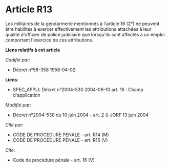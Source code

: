 # Article R13

Les militaires de la gendarmerie mentionnés à l'article 16 (2°) ne peuvent être habilités à exercer effectivement les
attributions attachées à leur qualité d'officier de police judiciaire que lorsqu'ils sont affectés à un emploi comportant
l'exercice de ces attributions.

**Liens relatifs à cet article**

_Codifié par_:

  - Décret n°58-358 1958-04-02

**Liens**:

  - SPEC_APPLI: Décret n°2004-530 2004-06-10 art. 16 : Champ d'application

_Modifié par_:

  - Décret n°2004-530 du 10 juin 2004 - art. 2 () JORF 13 juin 2004

_Cité par_:

  - CODE DE PROCEDURE PENALE - art. R14 (M)
  - CODE DE PROCEDURE PENALE - art. R15 (V)

_Cite_:

  - Code de procédure pénale - art. 16 (V)
